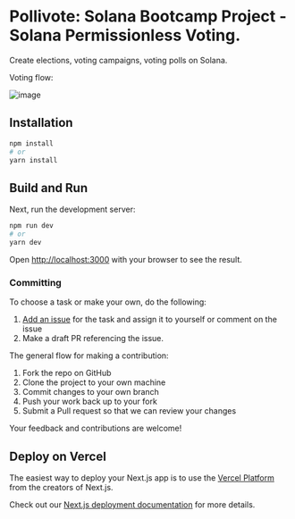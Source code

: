 
# Pollivote: Solana Bootcamp Project - Solana Permissionless Voting.

Create elections, voting campaigns, voting polls on Solana.

Voting flow:

![image](https://github.com/damienen/sol-bootcamp-project/assets/124439840/d79a2de1-947c-4af0-b952-ef859c1f2386)


## Installation

```bash
npm install
# or
yarn install
```

## Build and Run

Next, run the development server:

```bash
npm run dev
# or
yarn dev
```

Open [http://localhost:3000](http://localhost:3000) with your browser to see the result.

### Committing

To choose a task or make your own, do the following:

1. [Add an issue]([https://github.com/solana-dev-adv/solana-dap/issues](https://github.com/damienen/sol-bootcamp-project)/new) for the task and assign it to yourself or comment on the issue
2. Make a draft PR referencing the issue.

The general flow for making a contribution:

1. Fork the repo on GitHub
2. Clone the project to your own machine
3. Commit changes to your own branch
4. Push your work back up to your fork
5. Submit a Pull request so that we can review your changes


Your feedback and contributions are welcome!

## Deploy on Vercel

The easiest way to deploy your Next.js app is to use the [Vercel Platform](https://vercel.com/new?utm_medium=default-template&filter=next.js&utm_source=create-next-app&utm_campaign=create-next-app-readme) from the creators of Next.js.

Check out our [Next.js deployment documentation](https://nextjs.org/docs/deployment) for more details.
